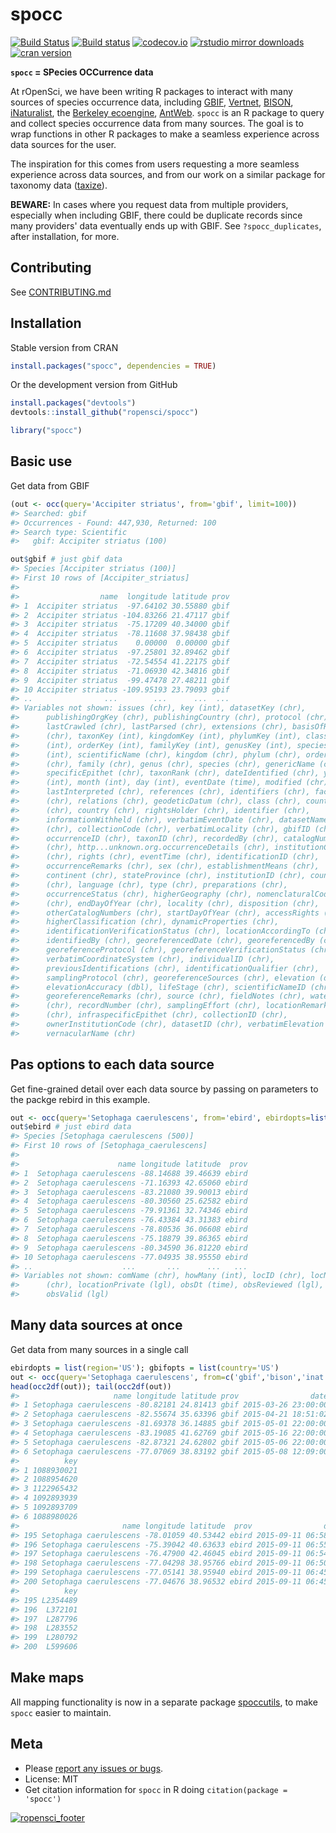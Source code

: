 spocc
========



[![Build Status](https://api.travis-ci.org/ropensci/spocc.png)](https://travis-ci.org/ropensci/spocc)
[![Build status](https://ci.appveyor.com/api/projects/status/lrscgpxs0n925t83?svg=true)](https://ci.appveyor.com/project/sckott/spocc)
[![codecov.io](https://codecov.io/github/ropensci/spocc/coverage.svg?branch=master)](https://codecov.io/github/ropensci/spocc?branch=master)
[![rstudio mirror downloads](http://cranlogs.r-pkg.org/badges/spocc?color=FAB657)](https://github.com/metacran/cranlogs.app)
[![cran version](http://www.r-pkg.org/badges/version/spocc)](http://cran.rstudio.com/web/packages/spocc)


**`spocc` = SPecies OCCurrence data**

At rOpenSci, we have been writing R packages to interact with many sources of species occurrence data, including [GBIF][gbif], [Vertnet][vertnet], [BISON][bison], [iNaturalist][inat], the [Berkeley ecoengine][ecoengine],  [AntWeb][antweb]. `spocc` is an R package to query and collect species occurrence data from many sources. The goal is to wrap functions in other R packages to make a seamless experience across data sources for the user.

The inspiration for this comes from users requesting a more seamless experience across data sources, and from our work on a similar package for taxonomy data ([taxize][taxize]).

__BEWARE:__ In cases where you request data from multiple providers, especially when including GBIF, there could be duplicate records since many providers' data eventually ends up with GBIF. See `?spocc_duplicates`, after installation, for more.

## Contributing

See [CONTRIBUTING.md](CONTRIBUTING.md)

## Installation

Stable version from CRAN


```r
install.packages("spocc", dependencies = TRUE)
```

Or the development version from GitHub


```r
install.packages("devtools")
devtools::install_github("ropensci/spocc")
```


```r
library("spocc")
```

## Basic use

Get data from GBIF


```r
(out <- occ(query='Accipiter striatus', from='gbif', limit=100))
#> Searched: gbif
#> Occurrences - Found: 447,930, Returned: 100
#> Search type: Scientific
#>   gbif: Accipiter striatus (100)
```


```r
out$gbif # just gbif data
#> Species [Accipiter striatus (100)] 
#> First 10 rows of [Accipiter_striatus]
#> 
#>                  name  longitude latitude prov
#> 1  Accipiter striatus  -97.64102 30.55880 gbif
#> 2  Accipiter striatus -104.83266 21.47117 gbif
#> 3  Accipiter striatus  -75.17209 40.34000 gbif
#> 4  Accipiter striatus  -78.11608 37.98438 gbif
#> 5  Accipiter striatus    0.00000  0.00000 gbif
#> 6  Accipiter striatus  -97.25801 32.89462 gbif
#> 7  Accipiter striatus  -72.54554 41.22175 gbif
#> 8  Accipiter striatus  -71.06930 42.34816 gbif
#> 9  Accipiter striatus  -99.47478 27.48211 gbif
#> 10 Accipiter striatus -109.95193 23.79093 gbif
#> ..                ...        ...      ...  ...
#> Variables not shown: issues (chr), key (int), datasetKey (chr),
#>      publishingOrgKey (chr), publishingCountry (chr), protocol (chr),
#>      lastCrawled (chr), lastParsed (chr), extensions (chr), basisOfRecord
#>      (chr), taxonKey (int), kingdomKey (int), phylumKey (int), classKey
#>      (int), orderKey (int), familyKey (int), genusKey (int), speciesKey
#>      (int), scientificName (chr), kingdom (chr), phylum (chr), order
#>      (chr), family (chr), genus (chr), species (chr), genericName (chr),
#>      specificEpithet (chr), taxonRank (chr), dateIdentified (chr), year
#>      (int), month (int), day (int), eventDate (time), modified (chr),
#>      lastInterpreted (chr), references (chr), identifiers (chr), facts
#>      (chr), relations (chr), geodeticDatum (chr), class (chr), countryCode
#>      (chr), country (chr), rightsHolder (chr), identifier (chr),
#>      informationWithheld (chr), verbatimEventDate (chr), datasetName
#>      (chr), collectionCode (chr), verbatimLocality (chr), gbifID (chr),
#>      occurrenceID (chr), taxonID (chr), recordedBy (chr), catalogNumber
#>      (chr), http...unknown.org.occurrenceDetails (chr), institutionCode
#>      (chr), rights (chr), eventTime (chr), identificationID (chr),
#>      occurrenceRemarks (chr), sex (chr), establishmentMeans (chr),
#>      continent (chr), stateProvince (chr), institutionID (chr), county
#>      (chr), language (chr), type (chr), preparations (chr),
#>      occurrenceStatus (chr), higherGeography (chr), nomenclaturalCode
#>      (chr), endDayOfYear (chr), locality (chr), disposition (chr),
#>      otherCatalogNumbers (chr), startDayOfYear (chr), accessRights (chr),
#>      higherClassification (chr), dynamicProperties (chr),
#>      identificationVerificationStatus (chr), locationAccordingTo (chr),
#>      identifiedBy (chr), georeferencedDate (chr), georeferencedBy (chr),
#>      georeferenceProtocol (chr), georeferenceVerificationStatus (chr),
#>      verbatimCoordinateSystem (chr), individualID (chr),
#>      previousIdentifications (chr), identificationQualifier (chr),
#>      samplingProtocol (chr), georeferenceSources (chr), elevation (dbl),
#>      elevationAccuracy (dbl), lifeStage (chr), scientificNameID (chr),
#>      georeferenceRemarks (chr), source (chr), fieldNotes (chr), waterBody
#>      (chr), recordNumber (chr), samplingEffort (chr), locationRemarks
#>      (chr), infraspecificEpithet (chr), collectionID (chr),
#>      ownerInstitutionCode (chr), datasetID (chr), verbatimElevation (chr),
#>      vernacularName (chr)
```

## Pas options to each data source

Get fine-grained detail over each data source by passing on parameters to the packge rebird in this example.


```r
out <- occ(query='Setophaga caerulescens', from='ebird', ebirdopts=list(region='US'))
out$ebird # just ebird data
#> Species [Setophaga caerulescens (500)] 
#> First 10 rows of [Setophaga_caerulescens]
#> 
#>                      name longitude latitude  prov
#> 1  Setophaga caerulescens -88.14688 39.46639 ebird
#> 2  Setophaga caerulescens -71.16393 42.65060 ebird
#> 3  Setophaga caerulescens -83.21080 39.90013 ebird
#> 4  Setophaga caerulescens -80.30560 25.62582 ebird
#> 5  Setophaga caerulescens -79.91361 32.74346 ebird
#> 6  Setophaga caerulescens -76.43384 43.31383 ebird
#> 7  Setophaga caerulescens -78.80536 36.06608 ebird
#> 8  Setophaga caerulescens -75.18879 39.86365 ebird
#> 9  Setophaga caerulescens -80.34590 36.81220 ebird
#> 10 Setophaga caerulescens -77.04935 38.95550 ebird
#> ..                    ...       ...      ...   ...
#> Variables not shown: comName (chr), howMany (int), locID (chr), locName
#>      (chr), locationPrivate (lgl), obsDt (time), obsReviewed (lgl),
#>      obsValid (lgl)
```

## Many data sources at once

Get data from many sources in a single call


```r
ebirdopts = list(region='US'); gbifopts = list(country='US')
out <- occ(query='Setophaga caerulescens', from=c('gbif','bison','inat','ebird'), gbifopts=gbifopts, ebirdopts=ebirdopts, limit=50)
head(occ2df(out)); tail(occ2df(out))
#>                     name longitude latitude prov                date
#> 1 Setophaga caerulescens -80.82181 24.81413 gbif 2015-03-26 23:00:00
#> 2 Setophaga caerulescens -82.55674 35.63396 gbif 2015-04-21 18:51:02
#> 3 Setophaga caerulescens -81.69378 36.14885 gbif 2015-05-01 22:00:00
#> 4 Setophaga caerulescens -83.19085 41.62769 gbif 2015-05-16 22:00:00
#> 5 Setophaga caerulescens -82.87321 24.62802 gbif 2015-05-06 22:00:00
#> 6 Setophaga caerulescens -77.07069 38.83192 gbif 2015-05-08 12:09:00
#>          key
#> 1 1088930021
#> 2 1088954620
#> 3 1122965432
#> 4 1092893939
#> 5 1092893709
#> 6 1088980026
#>                       name longitude latitude  prov                date
#> 195 Setophaga caerulescens -78.01059 40.53442 ebird 2015-09-11 06:58:00
#> 196 Setophaga caerulescens -75.39042 40.63633 ebird 2015-09-11 06:55:00
#> 197 Setophaga caerulescens -76.47900 42.46045 ebird 2015-09-11 06:54:00
#> 198 Setophaga caerulescens -77.04298 38.95766 ebird 2015-09-11 06:50:00
#> 199 Setophaga caerulescens -77.05141 38.95940 ebird 2015-09-11 06:45:00
#> 200 Setophaga caerulescens -77.04676 38.96532 ebird 2015-09-11 06:45:00
#>          key
#> 195 L2354489
#> 196  L372101
#> 197  L287796
#> 198  L283552
#> 199  L280792
#> 200  L599606
```

## Make maps

All mapping functionality is now in a separate package [spoccutils](https://github.com/ropensci/spoccutils), to make `spocc` easier to maintain.

## Meta

* Please [report any issues or bugs](https://github.com/ropensci/spocc/issues).
* License: MIT
* Get citation information for `spocc` in R doing `citation(package = 'spocc')`

[![ropensci_footer](http://ropensci.org/public_images/github_footer.png)](http://ropensci.org)

[gbif]: https://github.com/ropensci/rgbif
[vertnet]: https://github.com/ropensci/rvertnet
[bison]: https://github.com/ropensci/rbison
[inat]: https://github.com/ropensci/rinat
[taxize]: https://github.com/ropensci/taxize
[ecoengine]: https://github.com/ropensci/ecoengine
[antweb]: http://antweb.org/
